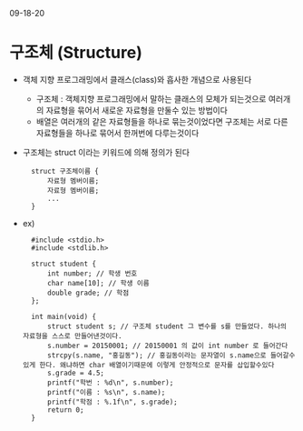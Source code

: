 09-18-20

# 구조체 (Structure)

* 객체 지향 프로그래밍에서 클래스(class)와 흡사한 개념으로 사용된다
    * 구조체 : 객체지향 프로그래밍에서 말하는 클래스의 모체가 되는것으로 여러개의 자료형을 묶어서 새로운 자료형을 만둘수 있는 방법이다 
    * 배열은 여러개의 같은 자료형들을 하나로 묶는것이었다면 구조체는 서로 다른 자료형들을 하나로 묶어서 한꺼번에 다루는것이다  
* 구조체는 struct 이라는 키워드에 의해 정의가 된다 
    
        struct 구조체이름 {
            자료형 멤버이름;
            자료형 멤버이름;
            ...
        }    
* ex)
        
        #include <stdio.h>
        #include <stdlib.h>
        
        struct student {
            int number; // 학생 번호 
            char name[10]; // 학생 이름 
            double grade; // 학점 
        };
        
        int main(void) {
            struct student s; // 구조체 student 그 변수를 s를 만들었다. 하나의 자료형을 스스로 만들어낸것이다. 
            s.number = 20150001; // 20150001 의 값이 int number 로 들어간다 
            strcpy(s.name, "홍길동"); // 홍길동이라는 문자열이 s.name으로 들어갈수있게 한다. 왜냐하면 char 배열이기때문에 이렇게 안정적으로 문자를 삽입할수있다 
            s.grade = 4.5;
            printf("학번 : %d\n", s.number);
            printf("이름 : %s\n", s.name);
            printf("학점 : %.1f\n", s.grade);
            return 0;
        }        